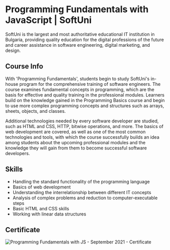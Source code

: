 # Programming Fundamentals with JavaScript | SoftUni

SoftUni is the largest and most authoritative educational IT institution in Bulgaria, providing quality education for the digital professions of the future and career assistance in software engineering, digital marketing, and design.

## Course Info

With 'Programming Fundamentals', students begin to study SoftUni's in-house program for the comprehensive training of software engineers. The course examines fundamental concepts in programming, which are the basis for effective and quality training in the professional modules. Learners build on the knowledge gained in the Programming Basics course and begin to use more complex programming concepts and structures such as arrays, sheets, objects, and classes.

Additional technologies needed by every software developer are studied, such as HTML and CSS, HTTP, bitwise operations, and more. The basics of web development are covered, as well as one of the most common technologies and tools, with which the course successfully builds an idea among students about the upcoming professional modules and the knowledge they will gain from them to become successful software developers.

## Skills

- Handling the standard functionality of the programming language
- Basics of web development
- Understanding the interrelationship between different IT concepts
- Analysis of complex problems and reduction to computer-executable steps
- Basic HTML and CSS skills
- Working with linear data structures

## Certificate

![Programming Fundamentals with JS - September 2021 - Certificate](https://github.com/yopopova/JavaScript_Fundamentals_SoftUni/assets/59256039/35572168-0f1f-43e8-af81-de90f65cfcbf)